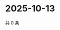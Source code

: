 # 2025-10-13

共 0 条

<!-- BEGIN ZHIHUVIDEO -->
<!-- 最后更新时间 Mon Oct 13 2025 07:09:54 GMT+0800 (China Standard Time) -->

<!-- END ZHIHUVIDEO -->
